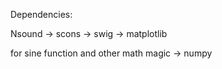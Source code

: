 Dependencies:

Nsound
-> scons
-> swig
-> matplotlib

for sine function and other math magic
-> numpy


